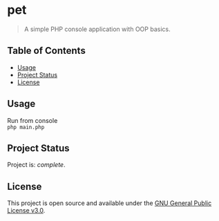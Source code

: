 # pet

> A simple PHP console application with OOP basics.

## Table of Contents

* [Usage](#usage)
* [Project Status](#project-status)
* [License](#license)

## Usage

Run from console  
`php main.php`

## Project Status

Project is: _complete_.

## License

This project is open source and available under the [GNU General Public License v3.0](https://github.com/lurkydismal/pet/blob/main/LICENSE).
